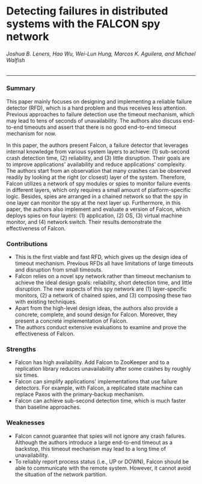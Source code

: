 Detecting failures in distributed systems with the FALCON spy network
===

###### Joshua B. Leners, Hao Wu, Wei-Lun Hung, Marcos K. Aguilera, and Michael Walfish

---

### Summary

This paper mainly focuses on designing and implementing a reliable failure detector (RFD), which is a hard problem and thus receives less attention. Previous approaches to failure detection use the timeout mechanism, which may lead to tens of seconds of unavailability. The authors also discuss end-to-end timeouts and assert that there is no good end-to-end timeout mechanism for now.

In this paper, the authors present Falcon, a failure detector that leverages internal knowledge from various system layers to achieve: (1) sub-second crash detection time, (2) reliability, and (3) little disruption. Their goals are to improve applications' availability and reduce applications' complexity. The authors start from an observation that many crashes can be observed readily by looking at the right (or closest) layer of the system. Therefore, Falcon utilizes a network of spy modules or spies to monitor failure events in different layers, which only requires a small amount of platform-specific logic. Besides, spies are arranged in a chained network so that the spy in one layer can monitor the spy at the next layer up. Furthermore, in this paper, the authors also implement and evaluate a version of Falcon, which deploys spies on four layers: (1) application, (2) OS, (3) virtual machine monitor, and (4) network switch. Their results demonstrate the effectiveness of Falcon.

### Contributions

- This is the first viable and fast RFD, which gives up the design idea of timeout mechanism. Previous RFDs all have limitations of large timeouts and disruption from small timeouts.
- Falcon relies on a novel spy network rather than timeout mechanism to achieve the ideal design goals: reliability, short detection time, and little disruption. The new aspects of this spy network are (1) layer-specific monitors, (2) a network of chained spies, and (3) composing these two with existing techniques.
- Apart from the high-level design ideas, the authors also provide a concrete, complete, and sound design for Falcon. Moreover, they present a concrete implementation of Falcon.
- The authors conduct extensive evaluations to examine and prove the effectiveness of Falcon.

### Strengths

- Falcon has high availability. Add Falcon to ZooKeeper and to a replication library reduces unavailability after some crashes by roughly six times.
- Falcon can simplify applications' implementations that use failure detectors. For example, with Falcon, a replicated state machine can replace Paxos with the primary-backup mechanism.
- Falcon can achieve sub-second detection time, which is much faster than baseline approaches.

### Weaknesses

- Falcon cannot guarantee that spies will not ignore any crash failures. Although the authors introduce a large end-to-end timeout as a backstop, this timeout mechanism may lead to a long time of unavailability.
- To reliably report process status (i.e., UP or DOWN), Falcon should be able to communicate with the remote system. However, it cannot avoid the situation of the network partition.
